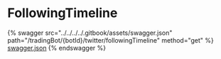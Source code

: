 # FollowingTimeline

{% swagger src="../../../../.gitbook/assets/swagger.json" path="/tradingBot/{botId}/twitter/followingTimeline" method="get" %}
[swagger.json](../../../../.gitbook/assets/swagger.json)
{% endswagger %}
